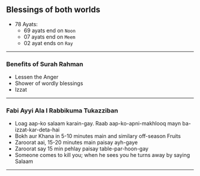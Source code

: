 ## Blessings of both worlds
* 78 Ayats:
  * 69 ayats end on `Noon`
  * 07 ayats end on `Meem`
  * 02 ayat ends on `Ray`

***

### Benefits of Surah Rahman
* Lessen the Anger
* Shower of wordly blessings
* Izzat

***

### Fabi Ayyi Ala I Rabbikuma Tukazziban 
* Loag aap-ko salaam karain-gay. Raab aap-ko-apni-makhlooq mayn ba-izzat-kar-deta-hai
* Bokh aur Khana in 5-10 minutes main and similary off-season Fruits
* Zaroorat aai, 15-20 minutes main paisay ayh-gaye
* Zaroorat say 15 min pehlay paisay table-par-hoon-gay
* Someone comes to kill you; when he sees you he turns away by saying Salaam

***
